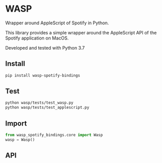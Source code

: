 # WASP
Wrapper around AppleScript of Spotify in Python.

This library provides a simple wrapper around the AppleScript API
of the Spotify application on MacOS.


Developed and tested with Python 3.7

## Install
```bash
pip install wasp-spotify-bindings
```

## Test
```bash
python wasp/tests/test_wasp.py
python wasp/tests/test_applescript.py
```

## Import
```python
from wasp_spotify_bindings.core import Wasp
wasp = Wasp()
```

## API
